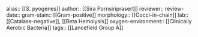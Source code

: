 alias:: [[S. pyogenes]]
author:: [[Sira Pornsiriprasert]] 
reviewer::
review-date::
gram-stain:: [[Gram-positive]] 
morphology:: [[Cocci-in-chain]] 
lab:: [[Catalase-negative]], [[Beta Hemolysis]]
oxygen-environment:: [[Clinically Aerobic Bacteria]]
tags:: [[Lancefield Group A]]
